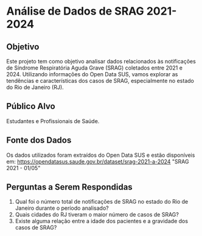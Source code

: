# Análise de Dados de SRAG 2021-2024

## Objetivo

Este projeto tem como objetivo analisar dados relacionados às notificações de Síndrome Respiratória Aguda Grave (SRAG) coletados entre 2021 e 2024. Utilizando informações do Open Data SUS, vamos explorar as tendências e características dos casos de SRAG, especialmente no estado do Rio de Janeiro (RJ).

## Público Alvo

Estudantes e Profissionais de Saúde.

## Fonte dos Dados

Os dados utilizados foram extraídos do Open Data SUS e estão disponíveis em: 
https://opendatasus.saude.gov.br/dataset/srag-2021-a-2024
"SRAG 2021 - 01/05"

## Perguntas a Serem Respondidas

1. Qual foi o número total de notificações de SRAG no estado do Rio de Janeiro durante o período analisado?
2. Quais cidades do RJ tiveram o maior número de casos de SRAG?
3. Existe alguma relação entre a idade dos pacientes e a gravidade dos casos de SRAG?
